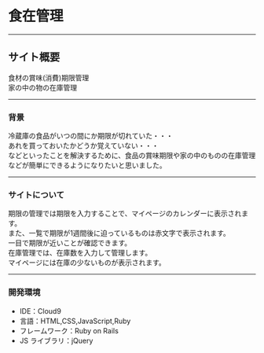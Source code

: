 # **食在管理**
---

## **サイト概要**

食材の賞味(消費)期限管理<br>
家の中の物の在庫管理

---

### **背景**

冷蔵庫の食品がいつの間にか期限が切れていた・・・<br>
あれを買っておいたかどうか覚えていない・・・<br>
などといったことを解決するために、食品の賞味期限や家の中のものの在庫管理などが簡単にできるようになりたいと思いました。

---

### **サイトについて**

期限の管理では期限を入力することで、マイページのカレンダーに表示されます。<br>
また、一覧で期限が1週間後に迫っているものは赤文字で表示されます。<br>
一目で期限が近いことが確認できます。<br>
在庫管理では、在庫数を入力して管理します。<br>
マイページには在庫の少ないものが表示されます。

---

### **開発環境**

* IDE：Cloud9
* 言語：HTML,CSS,JavaScript,Ruby
* フレームワーク：Ruby on Rails
* JS ライブラリ：jQuery

